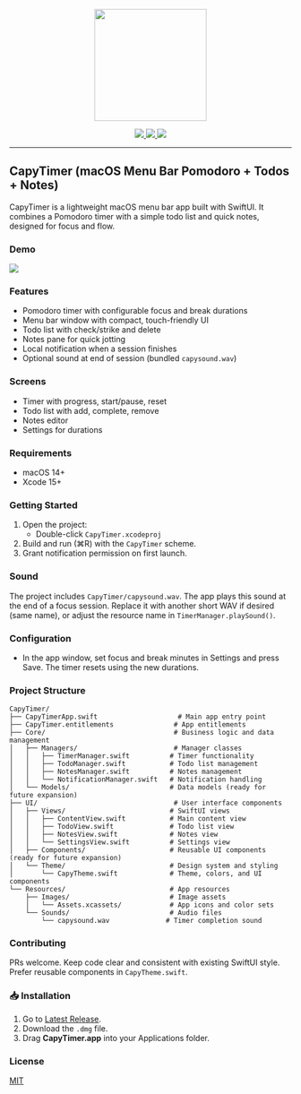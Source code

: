 <p align="center">
  <img src="https://raw.githubusercontent.com/andev0x/description-image-archive/refs/heads/main/capy-timer/capytimerapp.png" width="200" />
</p>

<p align="center">
  <a href="https://github.com/andev0x/CapyTimer/releases/latest">
    <img src="https://img.shields.io/github/v/release/andev0x/CapyTimer?color=blue&label=Download&logo=apple&logoColor=white" />
  </a>
  <a href="https://github.com/andev0x/CapyTimer/stargazers">
    <img src="https://img.shields.io/github/stars/andev0x/CapyTimer?style=social" />
  </a>
  <a href="https://github.com/andev0x/CapyTimer/fork">
    <img src="https://img.shields.io/github/forks/andev0x/CapyTimer?style=social" />
  </a>
</p>

----



## CapyTimer (macOS Menu Bar Pomodoro + Todos + Notes)

CapyTimer is a lightweight macOS menu bar app built with SwiftUI. It combines a Pomodoro timer with a simple todo list and quick notes, designed for focus and flow.

### Demo


<img src="https://github.com/andev0x/description-image-archive/blob/main/capy-timer/capy-timer-icon.gif?raw=true" />


### Features
- Pomodoro timer with configurable focus and break durations
- Menu bar window with compact, touch-friendly UI
- Todo list with check/strike and delete
- Notes pane for quick jotting
- Local notification when a session finishes
- Optional sound at end of session (bundled `capysound.wav`)

### Screens
- Timer with progress, start/pause, reset
- Todo list with add, complete, remove
- Notes editor
- Settings for durations

### Requirements
- macOS 14+
- Xcode 15+

### Getting Started
1. Open the project:
   - Double-click `CapyTimer.xcodeproj`
2. Build and run (⌘R) with the `CapyTimer` scheme.
3. Grant notification permission on first launch.

### Sound
The project includes `CapyTimer/capysound.wav`. The app plays this sound at the end of a focus session. Replace it with another short WAV if desired (same name), or adjust the resource name in `TimerManager.playSound()`.

### Configuration
- In the app window, set focus and break minutes in Settings and press Save. The timer resets using the new durations.

### Project Structure
```
CapyTimer/
├── CapyTimerApp.swift                    # Main app entry point
├── CapyTimer.entitlements               # App entitlements
├── Core/                                # Business logic and data management
│   ├── Managers/                        # Manager classes
│   │   ├── TimerManager.swift          # Timer functionality
│   │   ├── TodoManager.swift           # Todo list management
│   │   ├── NotesManager.swift          # Notes management
│   │   └── NotificationManager.swift   # Notification handling
│   └── Models/                         # Data models (ready for future expansion)
├── UI/                                  # User interface components
│   ├── Views/                          # SwiftUI views
│   │   ├── ContentView.swift           # Main content view
│   │   ├── TodoView.swift              # Todo list view
│   │   ├── NotesView.swift             # Notes view
│   │   └── SettingsView.swift          # Settings view
│   ├── Components/                     # Reusable UI components (ready for future expansion)
│   └── Theme/                          # Design system and styling
│       └── CapyTheme.swift             # Theme, colors, and UI components
└── Resources/                          # App resources
    ├── Images/                         # Image assets
    │   └── Assets.xcassets/            # App icons and color sets
    └── Sounds/                         # Audio files
        └── capysound.wav              # Timer completion sound
```

### Contributing
PRs welcome. Keep code clear and consistent with existing SwiftUI style. Prefer reusable components in `CapyTheme.swift`.

### 📥 Installation
1. Go to [Latest Release](https://github.com/andev0x/CapyTimer/releases/latest).
2. Download the `.dmg` file.
3. Drag **CapyTimer.app** into your Applications folder.

### License
[MIT](LICENSE)


